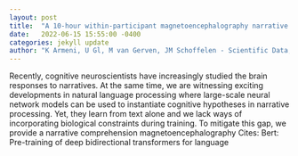 ```yaml
---
layout: post
title:  "A 10-hour within-participant magnetoencephalography narrative dataset to test models of language comprehension"
date:   2022-06-15 15:55:00 -0400
categories: jekyll update
author: "K Armeni, U Gl, M van Gerven, JM Schoffelen - Scientific Data, 2022"
---
```

Recently, cognitive neuroscientists have increasingly studied the brain responses to narratives. At the same time, we are witnessing exciting developments in natural language processing where large-scale neural network models can be used to instantiate cognitive hypotheses in narrative processing. Yet, they learn from text alone and we lack ways of incorporating biological constraints during training. To mitigate this gap, we provide a narrative comprehension magnetoencephalography  Cites: Bert: Pre-training of deep bidirectional transformers for language